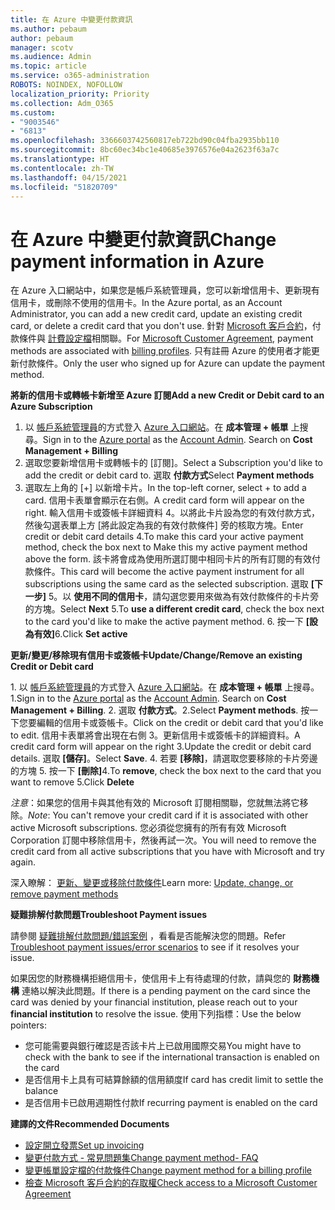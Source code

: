 ```yaml
---
title: 在 Azure 中變更付款資訊
ms.author: pebaum
author: pebaum
manager: scotv
ms.audience: Admin
ms.topic: article
ms.service: o365-administration
ROBOTS: NOINDEX, NOFOLLOW
localization_priority: Priority
ms.collection: Adm_O365
ms.custom:
- "9003546"
- "6813"
ms.openlocfilehash: 3366603742560817eb722bd90c04fba2935bb110
ms.sourcegitcommit: 8bc60ec34bc1e40685e3976576e04a2623f63a7c
ms.translationtype: HT
ms.contentlocale: zh-TW
ms.lasthandoff: 04/15/2021
ms.locfileid: "51820709"
---
```

# <a name="change-payment-information-in-azure"></a><span data-ttu-id="ee425-102">在 Azure 中變更付款資訊</span><span class="sxs-lookup"><span data-stu-id="ee425-102">Change payment information in Azure</span></span>

<span data-ttu-id="ee425-103">在 Azure 入口網站中，如果您是帳戶系統管理員，您可以新增信用卡、更新現有信用卡，或刪除不使用的信用卡。</span><span class="sxs-lookup"><span data-stu-id="ee425-103">In the Azure portal, as an Account Administrator, you can add a new credit card, update an existing credit card, or delete a credit card that you don't use.</span></span> <span data-ttu-id="ee425-104">針對 [Microsoft 客戶合約](https://docs.microsoft.com/azure/billing/billing-how-to-change-credit-card?WT.mc_id=Portal-Microsoft_Azure_Support#check-access-to-a-microsoft-customer-agreement)，付款條件與 [計費設定檔](https://docs.microsoft.com/azure/billing/billing-how-to-change-credit-card?WT.mc_id=Portal-Microsoft_Azure_Support#change-payment-method-for-a-billing-profile)相關聯。</span><span class="sxs-lookup"><span data-stu-id="ee425-104">For [Microsoft Customer Agreement](https://docs.microsoft.com/azure/billing/billing-how-to-change-credit-card?WT.mc_id=Portal-Microsoft_Azure_Support#check-access-to-a-microsoft-customer-agreement), payment methods are associated with [billing profiles](https://docs.microsoft.com/azure/billing/billing-how-to-change-credit-card?WT.mc_id=Portal-Microsoft_Azure_Support#change-payment-method-for-a-billing-profile).</span></span> <span data-ttu-id="ee425-105">只有註冊 Azure 的使用者才能更新付款條件。</span><span class="sxs-lookup"><span data-stu-id="ee425-105">Only the user who signed up for Azure can update the payment method.</span></span>

<span data-ttu-id="ee425-106">**將新的信用卡或轉帳卡新增至 Azure 訂閱**</span><span class="sxs-lookup"><span data-stu-id="ee425-106">**Add a new Credit or Debit card to an Azure Subscription**</span></span>

1. <span data-ttu-id="ee425-107">以 [帳戶系統管理員](https://docs.microsoft.com/azure/billing/billing-subscription-transfer?WT.mc_id=Portal-Microsoft_Azure_Support#whoisaa)的方式登入 [Azure 入口網站](https://portal.azure.com/)。在 **成本管理 + 帳單** 上搜尋。</span><span class="sxs-lookup"><span data-stu-id="ee425-107">Sign in to the [Azure portal](https://portal.azure.com/) as the [Account Admin](https://docs.microsoft.com/azure/billing/billing-subscription-transfer?WT.mc_id=Portal-Microsoft_Azure_Support#whoisaa). Search on **Cost Management + Billing**</span></span>
2. <span data-ttu-id="ee425-108">選取您要新增信用卡或轉帳卡的 [訂閱]。</span><span class="sxs-lookup"><span data-stu-id="ee425-108">Select a Subscription you'd like to add the credit or debit card to.</span></span> <span data-ttu-id="ee425-109">選取 **付款方式**</span><span class="sxs-lookup"><span data-stu-id="ee425-109">Select **Payment methods**</span></span>
3. <span data-ttu-id="ee425-110">選取左上角的 [+] 以新增卡片。</span><span class="sxs-lookup"><span data-stu-id="ee425-110">In the top-left corner, select + to add a card.</span></span> <span data-ttu-id="ee425-111">信用卡表單會顯示在右側。</span><span class="sxs-lookup"><span data-stu-id="ee425-111">A credit card form will appear on the right.</span></span> <span data-ttu-id="ee425-112">輸入信用卡或簽帳卡詳細資料 4。以將此卡片設為您的有效付款方式，然後勾選表單上方 [將此設定為我的有效付款條件] 旁的核取方塊。</span><span class="sxs-lookup"><span data-stu-id="ee425-112">Enter credit or debit card details 4.To make this card your active payment method, check the box next to Make this my active payment method above the form.</span></span> <span data-ttu-id="ee425-113">該卡將會成為使用所選訂閱中相同卡片的所有訂閱的有效付款條件。</span><span class="sxs-lookup"><span data-stu-id="ee425-113">This card will become the active payment instrument for all subscriptions using the same card as the selected subscription.</span></span> <span data-ttu-id="ee425-114">選取 **[下一步]** 5。以 **使用不同的信用卡**，請勾選您要用來做為有效付款條件的卡片旁的方塊。</span><span class="sxs-lookup"><span data-stu-id="ee425-114">Select **Next** 5.To **use a different credit card**, check the box next to the card you'd like to make the active payment method.</span></span>
<span data-ttu-id="ee425-115">6. 按一下 **[設為有效]**</span><span class="sxs-lookup"><span data-stu-id="ee425-115">6.Click **Set active**</span></span>

<span data-ttu-id="ee425-116">**更新/變更/移除現有信用卡或簽帳卡**</span><span class="sxs-lookup"><span data-stu-id="ee425-116">**Update/Change/Remove an existing Credit or Debit card**</span></span>

<span data-ttu-id="ee425-117">1. 以 [帳戶系統管理員](https://docs.microsoft.com/azure/billing/billing-subscription-transfer?WT.mc_id=Portal-Microsoft_Azure_Support#whoisaa)的方式登入 [Azure 入口網站](https://portal.azure.com/)。在 **成本管理 + 帳單** 上搜尋。</span><span class="sxs-lookup"><span data-stu-id="ee425-117">1.Sign in to the [Azure portal](https://portal.azure.com/) as the [Account Admin](https://docs.microsoft.com/azure/billing/billing-subscription-transfer?WT.mc_id=Portal-Microsoft_Azure_Support#whoisaa). Search on **Cost Management + Billing**.</span></span>
<span data-ttu-id="ee425-118">2. 選取 **付款方式**。</span><span class="sxs-lookup"><span data-stu-id="ee425-118">2.Select **Payment methods**.</span></span> <span data-ttu-id="ee425-119">按一下您要編輯的信用卡或簽帳卡。</span><span class="sxs-lookup"><span data-stu-id="ee425-119">Click on the credit or debit card that you'd like to edit.</span></span> <span data-ttu-id="ee425-120">信用卡表單將會出現在右側 3。更新信用卡或簽帳卡的詳細資料。</span><span class="sxs-lookup"><span data-stu-id="ee425-120">A credit card form will appear on the right 3.Update the credit or debit card details.</span></span> <span data-ttu-id="ee425-121">選取 **[儲存]**。</span><span class="sxs-lookup"><span data-stu-id="ee425-121">Select **Save**.</span></span>
<span data-ttu-id="ee425-122">4. 若要 **[移除]**，請選取您要移除的卡片旁邊的方塊 5. 按一下 **[刪除]**</span><span class="sxs-lookup"><span data-stu-id="ee425-122">4.To **remove**, check the box next to the card that you want to remove 5.Click **Delete**</span></span>

<span data-ttu-id="ee425-123">_注意_：如果您的信用卡與其他有效的 Microsoft 訂閱相關聯，您就無法將它移除。</span><span class="sxs-lookup"><span data-stu-id="ee425-123">_Note_: You can't remove your credit card if it is associated with other active Microsoft subscriptions.</span></span> <span data-ttu-id="ee425-124">您必須從您擁有的所有有效 Microsoft Corporation 訂閱中移除信用卡，然後再試一次。</span><span class="sxs-lookup"><span data-stu-id="ee425-124">You will need to remove the credit card from all active subscriptions that you have with Microsoft and try again.</span></span>

<span data-ttu-id="ee425-125">深入瞭解： [更新、變更或移除付款條件](https://docs.microsoft.com/azure/billing/billing-how-to-change-credit-card?WT.mc_id=Portal-Microsoft_Azure_Support)</span><span class="sxs-lookup"><span data-stu-id="ee425-125">Learn more: [Update, change, or remove payment methods](https://docs.microsoft.com/azure/billing/billing-how-to-change-credit-card?WT.mc_id=Portal-Microsoft_Azure_Support)</span></span>

<span data-ttu-id="ee425-126">**疑難排解付款問題**</span><span class="sxs-lookup"><span data-stu-id="ee425-126">**Troubleshoot Payment issues**</span></span>

<span data-ttu-id="ee425-127">請參閱 [疑難排解付款問題/錯誤案例](https://support.microsoft.com/help/4505172/troubleshooting-payment-issues) ，看看是否能解決您的問題。</span><span class="sxs-lookup"><span data-stu-id="ee425-127">Refer [Troubleshoot payment issues/error scenarios](https://support.microsoft.com/help/4505172/troubleshooting-payment-issues) to see if it resolves your issue.</span></span>

<span data-ttu-id="ee425-128">如果因您的財務機構拒絕信用卡，使信用卡上有待處理的付款，請與您的 **財務機構** 連絡以解決此問題。</span><span class="sxs-lookup"><span data-stu-id="ee425-128">If there is a pending payment on the card since the card was denied by your financial institution, please reach out to your **financial institution** to resolve the issue.</span></span> <span data-ttu-id="ee425-129">使用下列指標：</span><span class="sxs-lookup"><span data-stu-id="ee425-129">Use the below pointers:</span></span>

- <span data-ttu-id="ee425-130">您可能需要與銀行確認是否該卡片上已啟用國際交易</span><span class="sxs-lookup"><span data-stu-id="ee425-130">You might have to check with the bank to see if the international transaction is enabled on the card</span></span>
- <span data-ttu-id="ee425-131">是否信用卡上具有可結算餘額的信用額度</span><span class="sxs-lookup"><span data-stu-id="ee425-131">If card has credit limit to settle the balance</span></span>
- <span data-ttu-id="ee425-132">是否信用卡已啟用週期性付款</span><span class="sxs-lookup"><span data-stu-id="ee425-132">If recurring payment is enabled on the card</span></span>

<span data-ttu-id="ee425-133">**建譯的文件**</span><span class="sxs-lookup"><span data-stu-id="ee425-133">**Recommended Documents**</span></span>

- [<span data-ttu-id="ee425-134">設定開立發票</span><span class="sxs-lookup"><span data-stu-id="ee425-134">Set up invoicing</span></span>](https://azure.microsoft.com/pricing/invoicing/)
- [<span data-ttu-id="ee425-135">變更付款方式 - 常見問題集</span><span class="sxs-lookup"><span data-stu-id="ee425-135">Change payment method- FAQ</span></span>](https://docs.microsoft.com/azure/billing/billing-how-to-change-credit-card?WT.mc_id=Portal-Microsoft_Azure_Support#frequently-asked-questions)
- [<span data-ttu-id="ee425-136">變更帳單設定檔的付款條件</span><span class="sxs-lookup"><span data-stu-id="ee425-136">Change payment method for a billing profile</span></span>](https://docs.microsoft.com/azure/billing/billing-how-to-change-credit-card?WT.mc_id=Portal-Microsoft_Azure_Support#change-payment-method-for-a-billing-profile)
- [<span data-ttu-id="ee425-137">檢查 Microsoft 客戶合約的存取權</span><span class="sxs-lookup"><span data-stu-id="ee425-137">Check access to a Microsoft Customer Agreement</span></span>](https://docs.microsoft.com/azure/billing/billing-how-to-change-credit-card?WT.mc_id=Portal-Microsoft_Azure_Support#check-access-to-a-microsoft-customer-agreement)